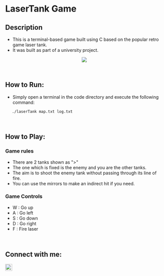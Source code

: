 # LaserTank Game

## Description
- This is a terminal-based game built using C based on the popular retro game laser tank.
- It was built as part of a university project.

<div align="center">
    <img src="https://i.imgur.com/ATP6YyK.png">
    <span style="display:table-cell;height:30px;"></span>
</div>

## How to Run:
- Simply open a terminal in the code directory and execute the following command:
````
   ./laserTank map.txt log.txt
````

<br/>

## How to Play:
### Game rules
- There are 2 tanks shown as ">"
- The one which is fixed is the enemy and you are the other tanks.
- The aim is to shoot the enemy tank without passing through its line of fire.
- You can use the mirrors to make an indirect hit if you need.

### Game Controls
- W :  Go up
- A :  Go left
- S : Go down
- D : Go right
- F : Fire laser



<br/>



## Connect with me:
[<img align="left" alt="LinkedIn.com" width="22px" src="https://i.imgur.com/FDQIUtd.jpg" style="padding-right:10px;"/>][website]

[website]: https://www.linkedin.com/in/amaan-seetal/
